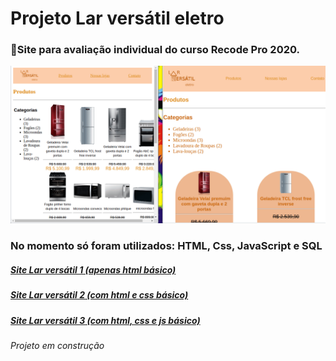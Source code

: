 # Projeto Lar versátil eletro
###  📌Site para avaliação individual do curso  Recode Pro 2020. 
![gifinterativo](https://github.com/lrolivera/Projeto-lar-versatil/blob/master/site.gif)

<h3> No momento só foram utilizados: HTML, Css, JavaScript e SQL </h3>

 <h5> <a href="https://larversatil-projeto.netlify.app/index.html"> Site Lar versátil 1 (apenas html básico) </a>
</h5>
<h5> <a href="https://larversatil2-projeto.netlify.app/index.html"> Site Lar versátil 2 (com html e css básico) </a>
</h5>
<h5> <a href="https://larversatil3-projeto.netlify.app/index.html"> Site Lar versátil 3 (com html, css e js básico) </a>
</h5>
<h6> Projeto em construção </h6>
